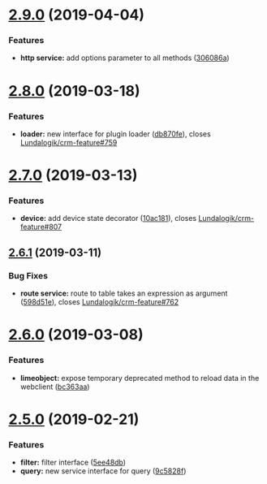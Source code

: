 # [2.9.0](https://github.com/Lundalogik/lime-web-component-interfaces/compare/v2.8.0...v2.9.0) (2019-04-04)


### Features

* **http service:** add options parameter to all methods ([306086a](https://github.com/Lundalogik/lime-web-component-interfaces/commit/306086a))

# [2.8.0](https://github.com/Lundalogik/lime-web-component-interfaces/compare/v2.7.0...v2.8.0) (2019-03-18)


### Features

* **loader:** new interface for plugin loader ([db870fe](https://github.com/Lundalogik/lime-web-component-interfaces/commit/db870fe)), closes [Lundalogik/crm-feature#759](https://github.com/Lundalogik/crm-feature/issues/759)

# [2.7.0](https://github.com/Lundalogik/lime-web-component-interfaces/compare/v2.6.1...v2.7.0) (2019-03-13)


### Features

* **device:** add device state decorator ([10ac181](https://github.com/Lundalogik/lime-web-component-interfaces/commit/10ac181)), closes [Lundalogik/crm-feature#807](https://github.com/Lundalogik/crm-feature/issues/807)

## [2.6.1](https://github.com/Lundalogik/lime-web-component-interfaces/compare/v2.6.0...v2.6.1) (2019-03-11)


### Bug Fixes

* **route service:** route to table takes an expression as argument ([598d51e](https://github.com/Lundalogik/lime-web-component-interfaces/commit/598d51e)), closes [Lundalogik/crm-feature#762](https://github.com/Lundalogik/crm-feature/issues/762)

# [2.6.0](https://github.com/Lundalogik/lime-web-component-interfaces/compare/v2.5.0...v2.6.0) (2019-03-08)


### Features

* **limeobject:** expose temporary deprecated method to reload data in the webclient ([bc363aa](https://github.com/Lundalogik/lime-web-component-interfaces/commit/bc363aa))

# [2.5.0](https://github.com/Lundalogik/lime-web-component-interfaces/compare/v2.4.0...v2.5.0) (2019-02-21)


### Features

* **filter:** filter interface ([5ee48db](https://github.com/Lundalogik/lime-web-component-interfaces/commit/5ee48db))
* **query:** new service interface for query ([9c5828f](https://github.com/Lundalogik/lime-web-component-interfaces/commit/9c5828f))
